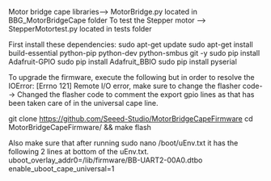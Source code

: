 
Motor bridge cape libraries--> MotorBridge.py located in BBG_MotorBridgeCape folder
To test the Stepper motor --> StepperMotortest.py located in tests folder

First install these dependencies:
sudo apt-get update
sudo apt-get install build-essential python-pip python-dev python-smbus git -y
sudo pip install Adafruit-GPIO
sudo pip install Adafruit_BBIO
sudo pip install pyserial

To upgrade the firmware, execute the following but in order to resolve the IOError: [Errno 121] Remote I/O error, make sure to change the flasher code--> Changed the flasher code to comment the export gpio lines as that has been taken care of in the universal cape line.

git clone https://github.com/Seeed-Studio/MotorBridgeCapeFirmware
cd MotorBridgeCapeFirmware/ && make flash

Also make sure that after running sudo nano /boot/uEnv.txt it has the following 2 lines at bottom of the uEnv.txt.
uboot_overlay_addr0=/lib/firmware/BB-UART2-00A0.dtbo
enable_uboot_cape_universal=1




